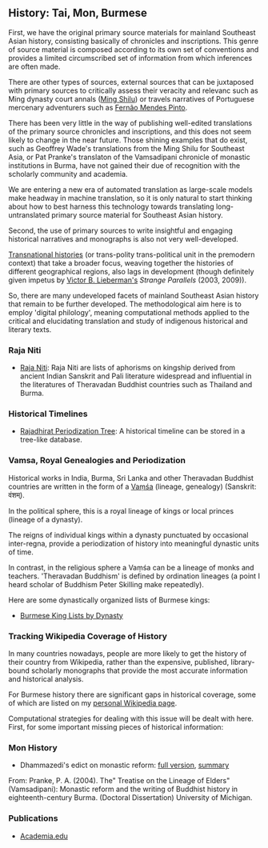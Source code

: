 ## History: Tai, Mon, Burmese

First, we have the original primary source materials for mainland Southeast Asian history, consisting basically of chronicles and inscriptions. This genre of source material is composed according to its own set of conventions and provides a limited circumscribed set of information from which inferences are often made. 

There are other types of sources, external sources that can be juxtaposed with primary sources to critically assess their veracity and relevanc such as Ming dynasty court annals ([Ming Shilu](https://en.wikipedia.org/wiki/Ming_Shilu)) or travels narratives of Portuguese mercenary adventurers such as [Fernão Mendes Pinto](https://en.wikipedia.org/wiki/Fern%C3%A3o_Mendes_Pinto). 

There has been very little in the way of publishing well-edited translations of the primary source chronicles and inscriptions, and this does not seem likely to change in the near future. Those shining examples that do exist, such as Geoffrey Wade's translations from the Ming Shilu for Southeast Asia, or Pat Pranke's translaton of the Vamsadipani chronicle of monastic institutions in Burma, have not gained their due of recognition with the scholarly community and academia. 

We are entering a new era of automated translation as large-scale models make headway in machine translation, so it is only natural to start thinking about how to best harness this technology towards translating long-untranslated primary source material for Southeast Asian history.  

Second, the use of primary sources to write insightful and engaging historical narratives and monographs is also not very well-developed. 

[Transnational histories](https://en.wikipedia.org/wiki/Transnational_history) (or trans-polity trans-political unit in the premodern context) that take a broader focus, weaving together the histories of different geographical regions, also lags in development (though definitely given impetus by [Victor B. Lieberman's](https://en.wikipedia.org/wiki/Victor_Lieberman) *Strange Parallels* (2003, 2009)).

So, there are many undeveloped facets of mainland Southeast Asian history that remain to be further developed. The methodological aim here is to employ 'digital philology', meaning computational methods applied to the critical and elucidating translation and study of indigenous historical and literary texts.

### Raja Niti

- [Raja Niti](https://github.com/jonfernq/Digital-Philology/tree/main/RajaNiti): Raja Niti are lists of aphorisms on kingship derived from ancient Indian Sanskrit and Pali literature widespread and influential in the literatures of Theravadan Buddhist countries such as Thailand and Burma. 

### Historical Timelines

- [Rajadhirat Periodization Tree](https://github.com/jonfernq/Digital-Philology/tree/main/HistoricalTimelines): A historical timeline can be stored in a tree-like database.

### Vamsa, Royal Genealogies and Periodization

Historical works in India, Burma, Sri Lanka and other Theravadan Buddhist countries are written in the form of a [Vaṃśa](https://en.wikipedia.org/wiki/Va%E1%B9%83sa) (lineage, genealogy) (Sanskrit: वंशम्).

In the political sphere, this is a royal lineage of kings or local princes (lineage of a dynasty). 

The  reigns of individual kings within a dynasty punctuated by occasional inter-regna, provide a periodization of history into meaningful dynastic units of time. 

In contrast, in the religious sphere a Vaṃśa can be a lineage of monks and teachers. 'Theravadan Buddhism' is defined by ordination lineages (a point I heard scholar of Buddhism Peter Skilling make repeatedly).  

Here are some dynastically organized lists of Burmese kings: 

- [Burmese King Lists by Dynasty](https://github.com/jonfernq/Digital-Philology/tree/main/DynastyKingLists)

### Tracking Wikipedia Coverage of History

In many countries nowadays, people are more likely to get the history of their country from Wikipedia, rather than the expensive, published, library-bound scholarly monographs that provide the most accurate information and historical analysis. 

For Burmese history there are significant gaps in historical coverage, some of which are listed on my [personal Wikipedia page](https://en.wikipedia.org/wiki/User:Jon_Fernquest_2022). 

Computational strategies for dealing with this issue will be dealt with here. First, for some important missing pieces of historical information: 

### Mon History

- Dhammazedi's edict on monastic reform: [full  version](https://github.com/jonfernq/Digital-Philology/blob/main/BurmeseHistoricalTexts/DhammazediEdictSanghaReform.txt), [summary](https://github.com/jonfernq/Digital-Philology/blob/main/BurmeseHistoricalTexts/DhammazediEdictSummary.txt)

From: Pranke, P. A. (2004). The" Treatise on the Lineage of Elders"(Vamsadipani): Monastic reform and the writing of Buddhist history in eighteenth-century Burma. (Doctoral Dissertation) University of Michigan.

### Publications

- [Academia.edu](https://mfuth.academia.edu/JonFernquest)
